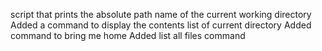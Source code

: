 script that prints the absolute path name of the current working directory
Added a command to display the contents list of current directory
Added command to bring me home
Added list all files command 
